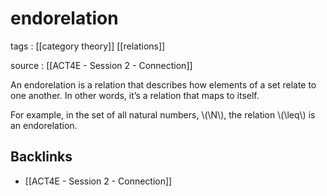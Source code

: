 # endorelation

tags
: [[category theory]] [[relations]]

source
: [[ACT4E - Session 2 - Connection]]

An endorelation is a relation that describes how elements of a set relate to one another. In other words, it&rsquo;s a relation that maps to itself.

For example, in the set of all natural numbers, \\(\N\\), the relation \\(\leq\\) is an endorelation.


## Backlinks

-   [[ACT4E - Session 2 - Connection]]
